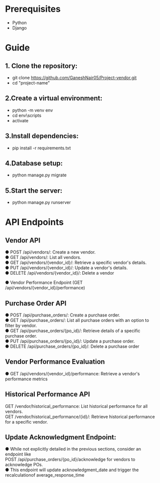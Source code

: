 # Prerequisites

- Python
- Django

# Guide 

## 1. Clone the repository:

- git clone https://github.com/GaneshNair05/Project-vendor.git
- cd "project-name"

## 2.Create a virtual environment:
- python -m venv env
- cd env\scripts
- activate

## 3.Install dependencies:
- pip install -r requirements.txt 

## 4.Database setup:
- python manage.py migrate

## 5.Start the server:
- python manage.py runserver  

# API Endpoints
## Vendor API  
● POST /api/vendors/: Create a new vendor.  
● GET /api/vendors/: List all vendors.  
● GET /api/vendors/{vendor_id}/: Retrieve a specific vendor's details.  
● PUT /api/vendors/{vendor_id}/: Update a vendor's details.  
● DELETE /api/vendors/{vendor_id}/: Delete a vendor  
  
● Vendor Performance Endpoint (GET /api/vendors/{vendor_id}/performance)  
  
## Purchase Order API  
● POST /api/purchase_orders/: Create a purchase order.  
● GET /api/purchase_orders/: List all purchase orders with an option to filter by vendor.  
● GET /api/purchase_orders/{po_id}/: Retrieve details of a specific purchase order.  
● PUT /api/purchase_orders/{po_id}/: Update a purchase order.  
● DELETE /api/purchase_orders/{po_id}/: Delete a purchase order  
  
## Vendor Performance Evaluation  
● GET /api/vendors/{vendor_id}/performance: Retrieve a vendor's performance metrics  

## Historical Performance API  
GET /vendor/historical_performance: List historical performance for all vendors.  
GET /vendor/historical_performance/{id}/: Retrieve historical performance for a specific vendor.  
  
## Update Acknowledgment Endpoint:  
● While not explicitly detailed in the previous sections, consider an endpoint like  
POST /api/purchase_orders/{po_id}/acknowledge for vendors to acknowledge POs.  
● This endpoint will update acknowledgment_date and trigger the recalculationof average_response_time 
